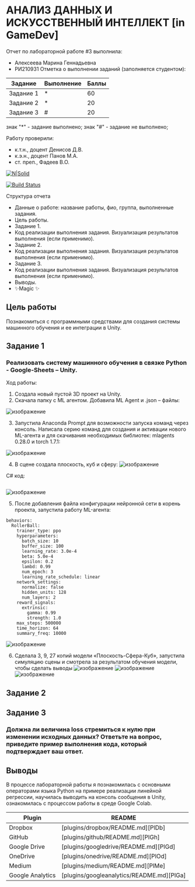 # АНАЛИЗ ДАННЫХ И ИСКУССТВЕННЫЙ ИНТЕЛЛЕКТ [in GameDev]
Отчет по лабораторной работе #3 выполнила:
- Алексеева Марина Геннадьевна
- РИ210931
Отметка о выполнении заданий (заполняется студентом):

| Задание | Выполнение | Баллы |
| ------ | ------ | ------ |
| Задание 1 | * | 60 |
| Задание 2 | * | 20 |
| Задание 3 | # | 20 |

знак "*" - задание выполнено; знак "#" - задание не выполнено;

Работу проверили:
- к.т.н., доцент Денисов Д.В.
- к.э.н., доцент Панов М.А.
- ст. преп., Фадеев В.О.

[![N|Solid](https://cldup.com/dTxpPi9lDf.thumb.png)](https://nodesource.com/products/nsolid)

[![Build Status](https://travis-ci.org/joemccann/dillinger.svg?branch=master)](https://travis-ci.org/joemccann/dillinger)

Структура отчета

- Данные о работе: название работы, фио, группа, выполненные задания.
- Цель работы.
- Задание 1.
- Код реализации выполнения задания. Визуализация результатов выполнения (если применимо).
- Задание 2.
- Код реализации выполнения задания. Визуализация результатов выполнения (если применимо).
- Задание 3.
- Код реализации выполнения задания. Визуализация результатов выполнения (если применимо).
- Выводы.
- ✨Magic ✨

## Цель работы
Познакомиться с программными средствами для создания системы машинного обучения и ее интеграции в Unity.

## Задание 1
### Реализовать систему машинного обучения в связке Python - Google-Sheets – Unity.

Ход работы: 
1. Создала новый пустой 3D проект на Unity.
2. Скачала папку с ML агентом. Добавила ML Agent и .json – файлы:

![изображение](https://user-images.githubusercontent.com/114138439/204817107-c529cc1e-8ba1-4e3c-ac45-3c82776fb1c1.png)

3. Запустила Anaconda Prompt для возможности запуска команд через консоль. Написала серию команд для создания и активации нового ML-агента и для скачивания необходимых библиотек: mlagents 0.28.0 и torch 1.7.1:

![изображение](https://user-images.githubusercontent.com/114138439/204817227-db791471-3abf-40a7-abc9-7d15c7843d18.png)

4. В сцене создала плоскость, куб и сферу:
![изображение](https://user-images.githubusercontent.com/114138439/204815129-943a572d-29e0-4d53-b4ff-bcc8c44219ae.png)

C# код:
```

```
![изображение](https://user-images.githubusercontent.com/114138439/204817023-3a59a76c-5e5f-4297-abb4-32a047036d8e.png)


5. После добавления файла конфигурации нейронной сети в корень проекта, запустила работу ML-агента:
```
behaviors:
  RollerBall:
    trainer_type: ppo
    hyperparameters:
      batch_size: 10
      buffer_size: 100
      learning_rate: 3.0e-4
      beta: 5.0e-4
      epsilon: 0.2
      lambd: 0.99
      num_epoch: 3
      learning_rate_schedule: linear
    network_settings:
      normalize: false
      hidden_units: 128
      num_layers: 2
    reward_signals:
      extrinsic:
        gamma: 0.99
        strength: 1.0
    max_steps: 500000
    time_horizon: 64
    summary_freq: 10000
```
![изображение](https://user-images.githubusercontent.com/114138439/204817503-598bb244-0561-4fb7-866b-78e79196c368.png)

6. Сделала 3, 9, 27 копий модели «Плоскость-Сфера-Куб», запустила симуляцию сцены и смотрела за результатом обучения модели, чтобы сделать выводы
![изображение](https://user-images.githubusercontent.com/114138439/204818600-68d94ffd-4163-4781-b606-4406145e28f7.png)
![изображение](https://user-images.githubusercontent.com/114138439/204818700-77416773-eff0-4df9-a3d5-f71097ce1aa7.png)
![изображение](https://user-images.githubusercontent.com/114138439/204819041-81c8aadb-ccc6-4100-93c9-be9c29ec3547.png)

## Задание 2
### 

## Задание 3

### Должна ли величина loss стремиться к нулю при изменении исходных данных? Ответьте на вопрос, приведите пример выполнения кода, который подтверждает ваш ответ.


## Выводы

В процессе лабораторной работы я познакомилась с основными операторами языка Python на примере реализации линейной регрессии, научилась выводить на консоль сообщения в Unity, ознакомилась с процессом работы в среде Google Colab.

| Plugin | README |
| ------ | ------ |
| Dropbox | [plugins/dropbox/README.md][PlDb] |
| GitHub | [plugins/github/README.md][PlGh] |
| Google Drive | [plugins/googledrive/README.md][PlGd] |
| OneDrive | [plugins/onedrive/README.md][PlOd] |
| Medium | [plugins/medium/README.md][PlMe] |
| Google Analytics | [plugins/googleanalytics/README.md][PlGa] |
